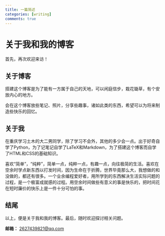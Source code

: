 ```yaml
---
title: 一篇简述
categories: [writing]
comments: true
---
```


# 关于我和我的博客

首先，再次欢迎来访！

## 关于博客

搭建这个博客是为了能有一方属于自己的天地，可以闲庭信步，栽花锄草，有个安放内心的地方。

会在这个博客放些笔记、照片，分享些趣事，诸如此类的东西，希望可以为将来制造些快乐的回忆。

## 关于我

在重庆学习土木的大二男同学，除了学习不会外，其他的多少会一点。出于好奇自学了Python，为了记笔记自学了LaTeX和Markdown，为了搭建这个博客而自学了HTML和CSS的基础知识。

喜欢“简单”，“纯粹”，简单一点，纯粹一点，有趣一点，向往极简的生活。喜欢在空余时学点新东西以打发时间，因为生命在于折腾，世界毕竟那么大，我想做的和没做的，都还有很多。一个业余编程爱好者，用所学到的东西解决生活实际问题的过程，是一个极富成就感的过程。用空余时间做些有意义的事是快乐的，把时间花在短时廉价的快乐上是一件十分可怕的事。

## 结尾

以上，便是关于我和我的博客。最后，随时欢迎探讨相关问题。

**邮箱：** 2627439821@qq.com